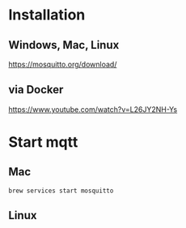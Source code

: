# Installation

## Windows, Mac, Linux

https://mosquitto.org/download/

## via Docker

https://www.youtube.com/watch?v=L26JY2NH-Ys

# Start mqtt

## Mac

```
brew services start mosquitto 
```

## Linux


